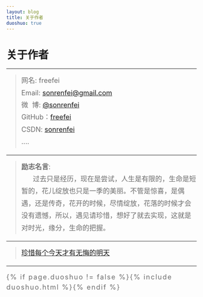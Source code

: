 ```yaml
---
layout: blog
title: 关于作者
duoshuo: true
---
```


<style>
p {
    color: #6D6D6D;
    font-size: 18px;
    line-height: 1.5;
    letter-spacing: 2px;
    margin-top: -10px;
}
hr {
	margin-top: 0;
	margin-bottom: 25px;
}
blockquote p {
    line-height: 1.8;
    letter-spacing: 0px;
}
</style>


# 关于作者

<hr id="line"/>



> 网名: freefei   
> Email: <a href="mailto:sonrenfei@gmail.com">sonrenfei@gmail.com</a><br />
> 微&nbsp;&nbsp;博: <a href="http://weibo.com/3945136539/profile?topnav=1&wvr=6">@sonrenfei</a>  
> GitHub：[freefei](https://github.com/freefei)  
> CSDN: [sonrenfei](http://my.csdn.net/sonrenfei)  
> ....

---

> **励志名言**: <br />&nbsp;&nbsp;&nbsp;&nbsp;&nbsp;&nbsp;过去只是经历，现在是尝试，人生是有限的，生命是短暂的，花儿绽放也只是一季的美丽。不管是惊喜，是偶遇，还是传奇，花开的时候，尽情绽放，花落的时候才会没有遗憾，所以，遇见请珍惜，想好了就去实现，这就是对时光，缘分，生命的把握。

---

> [珍惜每个今天才有无悔的明天](/)

---

{% if page.duoshuo != false %}{% include duoshuo.html %}{% endif %}
